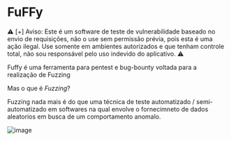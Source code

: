 ﻿# FuFFy
 
:warning: [+] Aviso: Este é um software de teste de vulnerabilidade baseado no envio de requisições, não o use sem permissão prévia, pois esta é uma ação ilegal.
    Use somente em ambientes autorizados e que tenham controle total, não sou responsável pelo uso indevido do aplicativo. :warning:
    
Fuffy é uma ferramenta para pentest e bug-bounty voltada para a realização de Fuzzing

Mas o que é *Fuzzing*?

Fuzzing nada mais é do que uma técnica de teste automatizado / semi-automatizado em softwares na qual envolve o fornecimneto de dados aleatorios em busca de um comportamento anomalo.

![image](https://user-images.githubusercontent.com/86115368/213193705-93165e4f-401a-4458-b0fd-a90be0dd1136.png)

